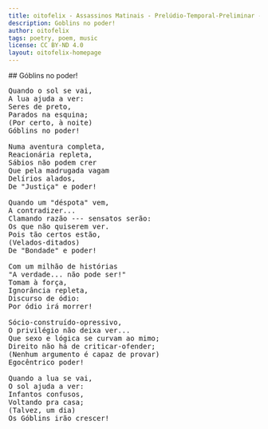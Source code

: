 ```yaml
---
title: oitofelix - Assassinos Matinais - Prelúdio-Temporal-Preliminar - Góblins no poder!
description: Goblins no poder!
author: oitofelix
tags: poetry, poem, music
license: CC BY-ND 4.0
layout: oitofelix-homepage
---
```

<div id="markdown" markdown="1">
## Góblins no poder!

<pre class="poem">
Quando o sol se vai,
A lua ajuda a ver:
Seres de preto,
Parados na esquina;
(Por certo, à noite)
Góblins no poder!

Numa aventura completa,
Reacionária repleta,
Sábios não podem crer
Que pela madrugada vagam
Delírios alados,
De "Justiça" e poder!

Quando um "déspota" vem,
A contradizer...
Clamando razão --- sensatos serão:
Os que não quiserem ver.
Pois tão certos estão,
(Velados-ditados)
De "Bondade" e poder!

Com um milhão de histórias
"A verdade... não pode ser!"
Tomam à força,
Ignorância repleta,
Discurso de ódio:
Por ódio irá morrer!

Sócio-construído-opressivo,
O privilégio não deixa ver...
Que sexo e lógica se curvam ao mimo;
Direito não há de criticar-ofender;
(Nenhum argumento é capaz de provar)
Egocêntrico poder!

Quando a lua se vai,
O sol ajuda a ver:
Infantos confusos,
Voltando pra casa;
(Talvez, um dia)
Os Góblins irão crescer!
</pre>

</div>
